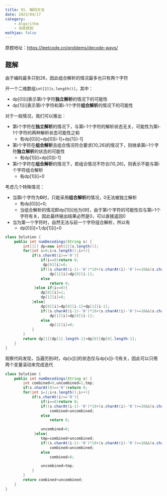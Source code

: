 ```yaml
---
title: 91. 解码方法
date: 2023/04/17
category: 
    - Algorithm
    - 动态规划
mathjax: false
---
```

原题地址：https://leetcode.cn/problems/decode-ways/

## 题解
由于编码最多只到26，因此组合解析的情况最多也只有两个字符

开一个二维数组`int[2][s.length()]`，其中：
- dp[0][i]表示第i个字符**独立解析**的情况下的可能性
- dp[1][i]表示第i个字符和第i-1个字符**组合解析**的情况下的可能性

对于一般情况，我们可以推出：
- 第i个字符在**独立解析**的情况下，与第i-1个字符的解析状态无关，可能性为第i-1个字符的两种解析状态可能性之和
    - 有dp[0][i]=dp[0][i-1]+dp[1][i-1]
- 第i个字符在**组合解析**且组合情况符合要求[10,26]的情况下，则继承第i-1个字符**独立解析**的状态的可能性
    - 有dp[1][i]=dp[0][i-1]
- 第i个字符在**组合解析**的情况下，若组合情况不符合[10,26]，则表示不能与第i个字符组合解析
    - 有dp[1][i]=0

考虑几个特殊情况：
- 当第i个字符为**0**时，只能采用**组合解析**的情况，0无法被独立解析
    - 有dp[0][i]=0;
    - 当组合解析的情况即dp[1][i]也为0时，由于第i个字符的可能性仅与第i-1个字符有关，因此最终输出结果必然是0，可以直接返回0
- 当为第一个字符时，自然无法与前一个字符组合解析，所以有
    - dp[0][i]=1;dp[1][i]=0 

```java
class Solution {
    public int numDecodings(String s) {
        int[][] dp=new int[2][s.length()];
        for(int i=0;i<s.length();i++){
            if(s.charAt(i)=='0'){
                if(i==0)return 0;
                 dp[0][i]=0;
                if((s.charAt(i-1)-'0')*10+(s.charAt(i)-'0')>=10&&(s.charAt(i-1)-'0')*10+(s.charAt(i)-'0')<=26)
                    dp[1][i]=dp[0][i-1];
                else
                    return 0;
             }else if(i==0){
                dp[0][i]=1;
                dp[1][i]=0;
            }else{
                dp[0][i]=dp[0][i-1]+dp[1][i-1];
                if((s.charAt(i-1)-'0')*10+(s.charAt(i)-'0')>=10&&(s.charAt(i-1)-'0')*10+(s.charAt(i)-'0')<=26)
                    dp[1][i]=dp[0][i-1];
                else
                    dp[1][i]=0;
            }
        }
        return dp[1][dp[1].length-1]+dp[0][dp[0].length-1];
    }
}
```

观察代码发现，当遍历到i时，dp[x][i]的状态仅与dp[x][i-1]有关，因此可以只用两个变量滚动来完成迭代

```java
class Solution {
    public int numDecodings(String s) {
        int combined=0,uncombined=1,tmp;
        if(s.charAt(0)=='0')return 0;
        for(int i=1;i<s.length();i++){
            if(s.charAt(i)=='0'){
                if(i==0)return 0;
                if((s.charAt(i-1)-'0')*10+(s.charAt(i)-'0')>=10&&(s.charAt(i-1)-'0')*10+(s.charAt(i)-'0')<=26)
                    combined=uncombined;
                else
                    return 0;

                uncombined=0;
             }else{
                tmp=combined+uncombined;
                if((s.charAt(i-1)-'0')*10+(s.charAt(i)-'0')>=10&&(s.charAt(i-1)-'0')*10+(s.charAt(i)-'0')<=26)
                    combined=uncombined;
                else
                    combined=0;

                uncombined=tmp;
            }
        }
        return combined+uncombined;
    }
}
```

